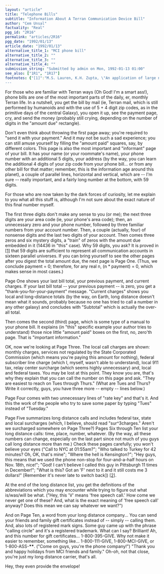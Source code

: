 ```yaml
---
layout: "article"
title: "Telephone Bills"
subtitle: "Information About A Terran Communication Device Bill"
author: "Cem Unsal"
factuality: "Real"
pgg_id: "2R16"
permalink: "articles/2R16"
pgg_date: "1992/01/13"
article_date: "1992/01/13"
alternative_title_1: "MCI phone bill"
alternative_title_2: ""
alternative_title_3: ""
alternative_title_4: ""
submission_string: "Submitted by admin on Mon, 1992-01-13 01:00"
see_also: ["1R1", "1R17"]
footnotes: {"[1]":"M.S. Lauren, K.H. Zupta, \"An application of large number theory and stochastic processes: Bell Atlantic Phone Bills,\" Trans. Comm. Syst. 40(1987)576.","[2]":"\"Life on the Communication Devices: Selected horror stories\" Ed. by C. Unsal, pp.101-114, Xtrablatrum & Descendants Pub. Ltd. 1992."}
---
```

<div>
<p>For those who are familiar with Terran ways (Oh God! I'm a smart ass!), phone bills are one of the most important parts of the daily, er, monthly Terran life. In a nutshell, you get the bill by mail (ie, Terran mail, which is still performed by humanoids and with the use of 5 + 4 digit zip codes, as in the primitive days of the central Galaxy), you open it up, see the payment page, cry, and send the money (probably still crying, depending on the number of digits in the "amount due" rectangle).</p>
<p>Don't even think about throwing the first page away; you're required to "send it with your payment." And it may not be such a sad experience; you can still amuse yourself by filling the "amount paid" squares, say, by different colors. This page is also the most important and "informant" page of your bill. It has your name (or your roommate's name), your phone number with an additional 5 digits, your address (by the way, you can learn the additional 4 digits of your zip code from your phone bill... or from any other bill for that matter; remember, this is the information age around this planet), a couple of parallel lines, horizontal and vertical, which are -- I'm sure -- really important, and a fairly long number at the bottom, with 59 digits.</p>
<p>For those who are now taken by the dark forces of curiosity, let me explain to you what all this stuff is, although I'm not sure about the exact nature of this final number myself.</p>
<p>The first three digits don't make any sense to you (or me); the next three digits are your area code (ie, your phone's area code); then, an unnecessary zero and your phone number, followed by three familiar numbers from your account number. Then, a couple (actually, four) of nonsense digits and the last two digits of your account. Then comes three zeros and six mystery digits, a "train" of zeros with the amount due embedded in it (14436 in "this" case). Why 59 digits, you ask? It is proved in <a href="#footnotes.1" class="footnote-link">[1]</a> that 59 digits are sufficient to represent all communication accounts in sixteen parallel universes. If you can bring yourself to see the other pages after you digest the total amount due, the next page is Page One. (Thus, we conclude payment = 0; therefore, for any real n, (n * payment) = 0, which makes sense in most cases.)</p>
<p>Page One shows your last bill total, your previous payment, and current charges. If your last bill total -- your previous payment -- is zero, you get a "thank-you-for-your-payment" message. "Current charges" shows you local and long-distance totals (by the way, on Earth, long distance doesn't mean what it sounds, probably because no one has tried to call a number in any other galaxy) and concludes with "Subtotal" which is actually the over-all total.</p>
<p>Then comes the second (third) page, which is some type of a manual to your phone bill. It explains (in "this" specific example your author tries to understand) those nice little "amount paid" boxes on the first, no, zero'th page. That is "important information."</p>
<p>OK, now we're looking at Page Three. The local call charges are shown: monthly charges, services not regulated by the State Corporated Commission (which means you're paying this amount for nothing), federal subscriber line charge (which I, myself, wasn't able to understand), local 911 tax, relay center surcharge (which seems highly unnecessary) and, local and federal taxes. You may be lost at this point. They know you are, that's why they explain that you can call the number on this page and ask. "They are easiest to reach on Tues through Thurs." (What are Tues and Thurs? Write it correctly, guys, you have three more -- empty -- lines below.)</p>
<p>Page Four comes with two unnecessary lines of "rate key" and that's it. And this the work of the people who try to save some paper by typing "Tues" instead of "Tuesday."</p>
<p>Page Five summarizes long distance calls and includes federal tax, state and local surcharges (which, I believe, should read "sur^3charges." Aren't we surcharged somewhere on Page Three?) Pages Six through Ten list your long distance calls: time, place, number, whatever. (By the way, all these numbers can change, especially on the last part since not much of you guys call long distance more than me.) Check these pages carefully; you won't believe your eyes ("Call to NYC at 01:55am?"; "Who talked to Turkey for 42 minutes? Oh, OK, that's mine"; "Where the hell is Kensington?"; "Hey guys, this means that we used the phone non-stop for four-and-a-half hours on Nov. 18th, nice!"; "God! I can't believe I called this guy in Pittsburgh 11 times in December!"; "What is this? Got an 'F' next to it and it still costs me 3 dollars!" [Remember it's never late to switch back]) <a href="#footnotes.2" class="footnote-link">[2]</a>.</p>
<p>At the end of the long distance list, you get the definitions of the abbreviations which you may encounter while trying to figure out what is/was/will be what. ("Hey, this 'V' means 'free speech call.' How come we never get one of these? And, what is the exact meaning of 'free speech call' anyway? Does this mean we can say whatever we want?")</p>
<p>And on Page Ten, a word from your long distance company... You can send your friends and family gift certificates instead of -- simply -- calling them. And, also lots of registered mark signs. Some guy came up with the phrase "calling circle" and it's a registered trademark. What can I say? Brilliant! Ah, and this number for gift certificates... 1-800-395-GIVE. Why not make it easier to remember, something like... 1-800-111-GIVE, 1-800-MCI-GIVE, or 1-800-ASS-<strong>**</strong>. ("Come on guys, you're the phone company!") "Thank you and happy holidays from MCI friends and family." Oh-oh, not that close, you're just my long distance carrier, that's all.</p>
<p>Hey, they even provide the envelope!</p>
</div>
